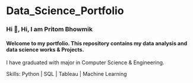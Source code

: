 # Data_Science_Portfolio

### Hi 👋, Hi, I am Pritom Bhowmik

#### Welcome to my portfolio. This repository contains my data analysis and data science works & Projects.
I have graduated with major in Computer Science & Engineering.  

Skills: Python | SQL | Tableau | Machine Learning


